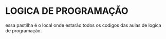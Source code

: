  # LOGICA DE PROGRAMAÇÃO
 essa pastilha é o local onde estarão todos os codigos das aulas de logica de programação.

 